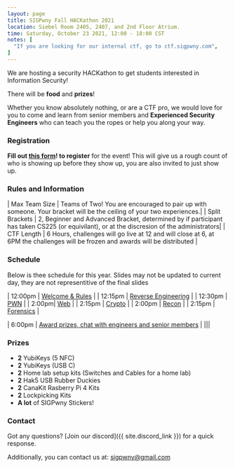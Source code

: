 ```yaml
---
layout: page
title: SIGPwny Fall HACKathon 2021
location: Siebel Room 2405, 2407, and 2nd Floor Atrium.
time: Saturday, October 23 2021, 12:00 - 18:00 CST
notes: [
  "If you are looking for our internal ctf, go to ctf.sigpwny.com",
]
---
```


We are hosting a security HACKathon to get students interested in Information Security!

There will be **food** and **prizes**!

Whether you know absolutely nothing, or are a CTF pro, 
we would love for you to come and learn from senior members and **Experienced Security Engineers** 
who can teach you the ropes or help you along your way.

### Registration
**Fill out [this form](https://forms.gle/1jQAyHwZgxEMgsqL9)! to register** for the event! This will give us a rough count of who is showing up before they show up, you are also invited to just show up.

### Rules and Information

| Max Team Size | Teams of Two! You are encouraged to pair up with someone. Your bracket will be the ceiling of your two experiences.|
| Split Brackets | 2, Beginner and Advanced Bracket, determined by if participant has taken CS225 (or equivilant), or at the discresion of the administrators|
| CTF Length | 6 Hours, challenges will go live at 12 and will close at 6, at 6PM the challenges will be frozen and awards will be distributed |



### Schedule
Below is thee schedule for this year. Slides may not be updated to current day, they are not representitive of the final slides

| 12:00pm | [Welcome & Rules](https://drive.google.com/open?id=1OQazs2_Ws2rXOn9rlmV2QxMDoxXQAtlEEiWeLienVu4) |
| 12:15pm | [Reverse Engineering](https://sigpwny.com/presentation-content/06-reversing-I.pdf) |
| 12:30pm | [PWN](https://sigpwny.com/presentation-content/07-pwn-I.pdf) |
| 2:00pm| [Web](https://sigpwny.com/presentation-content/FA2021/02-web.pdf) |
| 2:15pm | [Crypto](https://sigpwny.com/presentation-content/FA2021/04-crypto.pdf) |
| 2:00pm | [Recon](https://sigpwny.com/presentation-content/SP2019/osint.pdf) |
| 2:15pm | [Forensics](https://sigpwny.com/presentation-content/FA2019/forensics.pdf) |

| 6:00pm | [Award prizes, chat with engineers and senior members](https://docs.google.com/presentation/d/1CMmSA05yjoAuxqZtgYCP-zpeh35fCMzTxHK6o8nwUAs/edit?usp=sharing) |
|||

### Prizes

- **2** YubiKeys (5 NFC)
- **2** YubiKeys (USB C)
- **2** Home lab setup kits (Switches and Cables for a home lab)
- **2** Hak5 USB Rubber Duckies
- **2** CanaKit Rasberry Pi 4 Kits
- **2** Lockpicking Kits
- **A lot** of SIGPwny Stickers! 


### Contact

Got any questions? [Join our discord]({{ site.discord_link }}) for a quick response.

Additionally, you can contact us at: [sigpwny@gmail.com](mailto:sigpwny@gmail.com)
